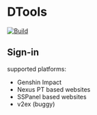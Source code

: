 # DTools

[![Build](https://github.com/gwy15/dtools/actions/workflows/build.yml/badge.svg?branch=main)](https://github.com/gwy15/dtools/actions/workflows/build.yml)

## Sign-in

supported platforms:
- Genshin Impact
- Nexus PT based websites
- SSPanel based websites
- v2ex (buggy)
